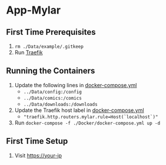 # App-Mylar

## First Time Prerequisites

1. `rm ./Data/example/.gitkeep`
2. Run [Traefik](https://github.com/HackingServerHomelab/App-Traefik)

## Running the Containers

1. Update the following lines in [docker-compose.yml](./Docker/docker-compose.yml)
    * `../Data/config:/config`
    * `../Data/comics:/comics`
    * `../Data/downloads:/downloads`
2. Update the Traefik host label in [docker-compose.yml](./Docker/docker-compose.yml)
    * ``"traefik.http.routers.mylar.rule=Host(`localhost`)"``
3. Run `docker-compose -f ./Docker/docker-compose.yml up -d`

## First Time Setup

1. Visit <https://your-ip>
